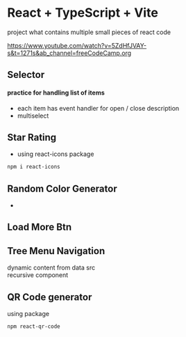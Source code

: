 # React + TypeScript + Vite

project what contains multiple small pieces of react code

https://www.youtube.com/watch?v=5ZdHfJVAY-s&t=1271s&ab_channel=freeCodeCamp.org

## Selector

#### practice for handling list of items
- each item has event handler for open / close description
- multiselect 

## Star Rating

- using react-icons package

```bash
npm i react-icons
```

## Random Color Generator
-

## Load More Btn

## Tree Menu Navigation
dynamic content from data src\
recursive component

## QR Code generator
using package

`
npm react-qr-code
`